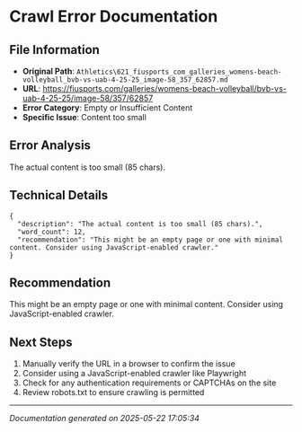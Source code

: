 # Crawl Error Documentation

## File Information
- **Original Path**: `Athletics\621_fiusports_com_galleries_womens-beach-volleyball_bvb-vs-uab-4-25-25_image-58_357_62857.md`
- **URL**: https://fiusports.com/galleries/womens-beach-volleyball/bvb-vs-uab-4-25-25/image-58/357/62857
- **Error Category**: Empty or Insufficient Content
- **Specific Issue**: Content too small

## Error Analysis
The actual content is too small (85 chars).

## Technical Details
```
{
  "description": "The actual content is too small (85 chars).",
  "word_count": 12,
  "recommendation": "This might be an empty page or one with minimal content. Consider using JavaScript-enabled crawler."
}
```

## Recommendation
This might be an empty page or one with minimal content. Consider using JavaScript-enabled crawler.

## Next Steps
1. Manually verify the URL in a browser to confirm the issue
2. Consider using a JavaScript-enabled crawler like Playwright
3. Check for any authentication requirements or CAPTCHAs on the site
4. Review robots.txt to ensure crawling is permitted

---
*Documentation generated on 2025-05-22 17:05:34*
